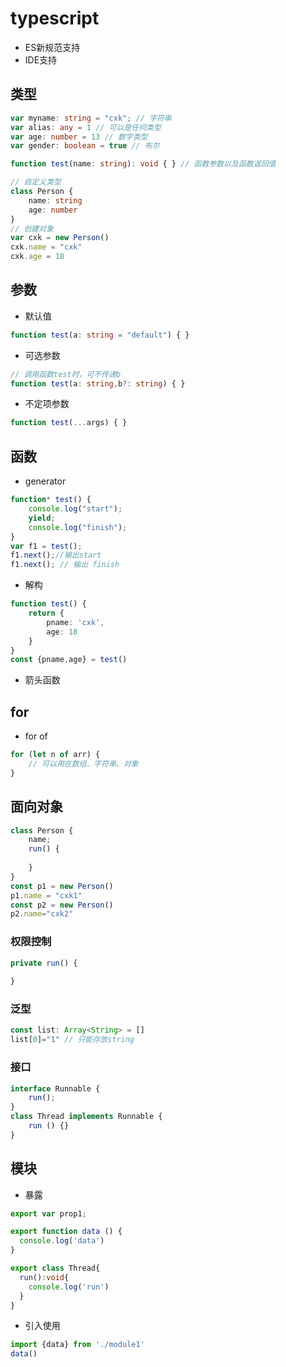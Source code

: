 # typescript

- ES新规范支持
- IDE支持

## 类型

```ts
var myname: string = "cxk"; // 字符串
var alias: any = 1 // 可以是任何类型
var age: number = 13 // 数字类型
var gender: boolean = true // 布尔

function test(name: string): void { } // 函数参数以及函数返回值

// 自定义类型
class Person {
    name: string
    age: number
}
// 创建对象
var cxk = new Person()
cxk.name = "cxk"
cxk.age = 18
```

## 参数

- 默认值

```ts
function test(a: string = "default") { }
```

- 可选参数

```ts
// 调用函数test时，可不传递b
function test(a: string,b?: string) { }
```

- 不定项参数

```ts
function test(...args) { }
```

## 函数

- generator

```ts
function* test() { 
    console.log("start");
    yield;
    console.log("finish");
}
var f1 = test();
f1.next();//输出start
f1.next(); // 输出 finish
```

- 解构

```ts
function test() {
    return {
        pname: 'cxk',
        age: 18
    }
}
const {pname,age} = test()
```

- 箭头函数

## for

- for of

```ts
for (let n of arr) {
    // 可以用在数组、字符串、对象
}
```

## 面向对象

```ts
class Person {
    name;
    run() {
        
    }
}
const p1 = new Person()
p1.name = "cxk1"
const p2 = new Person()
p2.name="cxk2"
```

### 权限控制

```ts
private run() {
        
}
```

### 泛型

```ts
const list: Array<String> = []
list[0]="1" // 只能存放string
```

### 接口

```ts
interface Runnable {
    run();
}
class Thread implements Runnable {
    run () {}
}
```

## 模块

- 暴露

```ts
export var prop1;

export function data () {
  console.log('data')
}

export class Thread{
  run():void{
    console.log('run')
  }
}
```

- 引入使用

```ts
import {data} from './module1'
data()
```